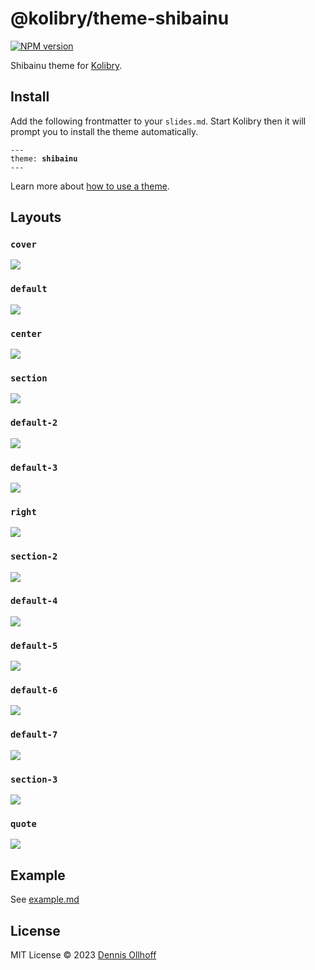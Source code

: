 # @kolibry/theme-shibainu

[![NPM version](https://img.shields.io/npm/v/@kolibry/theme-shibainu?color=9945FF&label=)](https://www.npmjs.com/package/@kolibry/theme-shibainu)

Shibainu theme for [Kolibry](https://github.com/kolibry-js/kolibry).

## Install

Add the following frontmatter to your `slides.md`. Start Kolibry then it will prompt you to install the theme automatically.

<pre><code>---
theme: <b>shibainu</b>
---</code></pre>

Learn more about [how to use a theme](https://kolibry.dev/themes/use).

## Layouts

### `cover`

![](https://cdn.jsdelivr.net/gh/kolibryjs/themes@main/screenshots/theme-shibainu/01.png)

### `default`

![](https://cdn.jsdelivr.net/gh/kolibryjs/themes@main/screenshots/theme-shibainu/02.png)

### `center`

![](https://cdn.jsdelivr.net/gh/kolibryjs/themes@main/screenshots/theme-shibainu/03.png)

### `section`

![](https://cdn.jsdelivr.net/gh/kolibryjs/themes@main/screenshots/theme-shibainu/04.png)

### `default-2`

![](https://cdn.jsdelivr.net/gh/kolibryjs/themes@main/screenshots/theme-shibainu/05.png)

### `default-3`

![](https://cdn.jsdelivr.net/gh/kolibryjs/themes@main/screenshots/theme-shibainu/06.png)

### `right`

![](https://cdn.jsdelivr.net/gh/kolibryjs/themes@main/screenshots/theme-shibainu/07.png)

### `section-2`

![](https://cdn.jsdelivr.net/gh/kolibryjs/themes@main/screenshots/theme-shibainu/08.png)

### `default-4`

![](https://cdn.jsdelivr.net/gh/kolibryjs/themes@main/screenshots/theme-shibainu/09.png)

### `default-5`

![](https://cdn.jsdelivr.net/gh/kolibryjs/themes@main/screenshots/theme-shibainu/10.png)

### `default-6`

![](https://cdn.jsdelivr.net/gh/kolibryjs/themes@main/screenshots/theme-shibainu/11.png)

### `default-7`

![](https://cdn.jsdelivr.net/gh/kolibryjs/themes@main/screenshots/theme-shibainu/12.png)

### `section-3`

![](https://cdn.jsdelivr.net/gh/kolibryjs/themes@main/screenshots/theme-shibainu/13.png)

### `quote`

![](https://cdn.jsdelivr.net/gh/kolibryjs/themes@main/screenshots/theme-shibainu/14.png)

## Example

See [example.md](./example.md)

## License

MIT License © 2023 [Dennis Ollhoff](https://github.com/nyxb)
